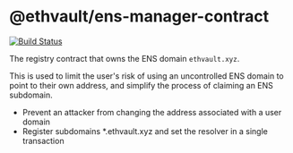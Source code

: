 # @ethvault/ens-manager-contract

[![Build Status](https://travis-ci.org/ethvault/ens-registrar-contract.svg?branch=master)](https://travis-ci.org/ethvault/ens-registrar-contract)

The registry contract that owns the ENS domain `ethvault.xyz`.

This is used to limit the user's risk of using an uncontrolled ENS domain to point to their own address, and 
simplify the process of claiming an ENS subdomain.

- Prevent an attacker from changing the address associated with a user domain
- Register subdomains *.ethvault.xyz and set the resolver in a single transaction
